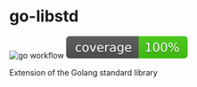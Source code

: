 # go-libstd
![go workflow](https://github.com/netsak/go-libstd/actions/workflows/go.yml/badge.svg)
![coverage](https://raw.githubusercontent.com/netsak/go-libstd/badges/.badges/main/coverage.svg)

Extension of the Golang standard library
